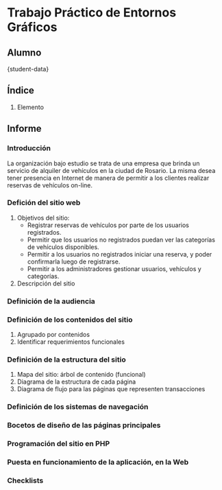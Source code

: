# Trabajo Práctico de Entornos Gráficos
## Alumno
{student-data}
## Índice
  <!-- TODO fill the index  -->
  1. Elemento

## Informe
### Introducción
La organización bajo estudio se trata de una empresa que brinda un servicio de
alquiler de vehículos en la ciudad de Rosario. La misma desea tener presencia en Internet de manera
de permitir a los clientes realizar reservas de vehículos on-line.
### Defición del sitio web
  1. Objetivos del sitio:
      * Registrar reservas de vehículos por parte de los usuarios registrados.
      * Permitir que los usuarios no registrados puedan ver las categorías de vehículos disponibles.
      * Permitir a los usuarios no registrados iniciar una reserva, y poder confirmarla luego de registrarse.
      * Permitir a los administradores gestionar usuarios, vehículos y categorías.
  1. Descripción del sitio

### Definición de la audiencia
### Definición de los contenidos del sitio
  1. Agrupado por contenidos
  1. Identificar requerimientos funcionales

### Definición de la estructura del sitio
  1. Mapa del sitio: árbol de contenido (funcional)
  1. Diagrama de la estructura de cada página
  1. Diagrama de flujo para las páginas que representen transacciones

### Definición de los sistemas de navegación
### Bocetos de diseño de las páginas principales
### Programación del sitio en PHP
### Puesta en funcionamiento de la aplicación, en la Web
### Checklists
